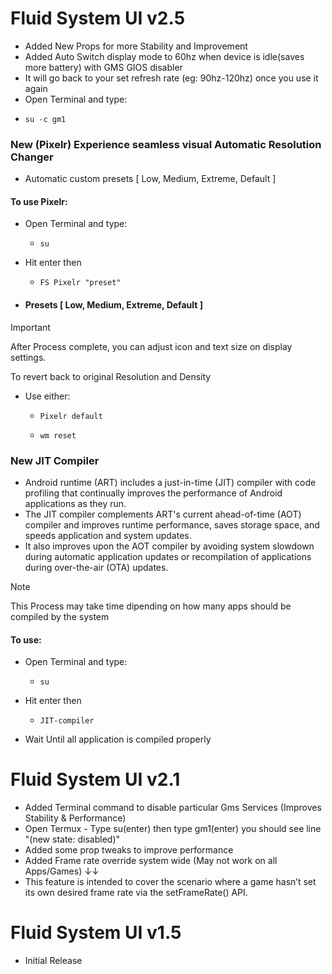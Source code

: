 # Fluid System UI v2.5
- Added New Props for more Stability and Improvement 
- Added Auto Switch display mode to 60hz when device is idle(saves more battery) with GMS GIOS disabler
- It will go back to your set refresh rate (eg: 90hz-120hz) once you use it again
- Open Terminal and type:
-     su -c gm1
### New (Pixelr) Experience seamless visual Automatic Resolution Changer
- Automatic custom presets [ Low, Medium, Extreme, Default ]
#### To use Pixelr:
- Open Terminal and type:
    -     su
- Hit enter then
   -     FS Pixelr "preset"
- #### Presets [ Low, Medium, Extreme, Default ]
> [!IMPORTANT] 
> After Process complete, you can adjust icon and text size on display settings.
> 
> To revert back to original Resolution and Density
- Use either:
   -     Pixelr default
   -     wm reset
### New JIT Compiler
- Android runtime (ART) includes a just-in-time (JIT) compiler with code profiling that continually improves the performance of Android applications as they run.
- The JIT compiler complements ART's current ahead-of-time (AOT) compiler and improves runtime performance, saves storage space, and speeds application and system updates.
-  It also improves upon the AOT compiler by avoiding system slowdown during automatic application updates or recompilation of applications during over-the-air (OTA) updates.
> [!NOTE]
> This Process may take time dipending on how many apps should be compiled by the system
#### To use:
- Open Terminal and type:
   -     su
-  Hit enter then
   -     JIT-compiler
- Wait Until all application is compiled properly

#
#  

# Fluid System UI v2.1
- Added Terminal command to disable particular Gms Services (Improves Stability & Performance)
- Open Termux - Type su(enter) then type gm1(enter) you should see line "(new state: disabled)"
- Added some prop tweaks to improve performance
- Added Frame rate override system wide (May not work on all Apps/Games) ↓↓
- This feature is intended to cover the scenario where a game hasn’t set its own desired frame rate via the setFrameRate() API.

#
#

# Fluid System UI v1.5
- Initial Release
